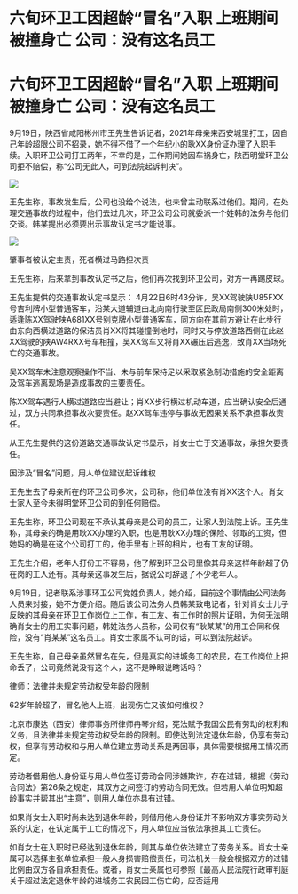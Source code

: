 # 六旬环卫工因超龄“冒名”入职 上班期间被撞身亡 公司：没有这名员工

# 六旬环卫工因超龄“冒名”入职 上班期间被撞身亡 公司：没有这名员工

9月19日，陕西省咸阳彬州市王先生告诉记者，2021年母亲来西安城里打工，因自己年龄超限公司不招录，她不得不借了一个年纪小的耿XX身份证办理了入职手续。入职环卫公司打工两年，不幸的是，工作期间她因车祸身亡，陕西明堂环卫公司拒不赔偿，称“公司无此人，可到法院起诉判决”。

![](https://inews.gtimg.com/om_bt/OEnciRFNvVEElTqTneHLKARN0KQiSwVy4fi56wLiOxzasAA/1000)

王先生称，事故发生后，公司也没给个说法，也未曾主动联系过他们。期间，在处理交通事故的过程中，他们去过几次，环卫公司公司就委派一个姓韩的法务与他们交谈。韩某提出必须要出示事故认定书才能说事。

![](https://inews.gtimg.com/om_bt/OXB0sXVWp21qyPggbZJLtImof7qNnCxBS9pqOV7ejHh9AAA/1000)

肇事者被认定主责，死者横过马路担次责

王先生称，后来拿到事故认定书之后，他们再次找到环卫公司，对方一再踢皮球。

王先生提供的交通事故认定书显示：
4月22日6时43分许，吴XX驾驶陕U85FXX号吉利牌小型普通客车，沿某大道辅道由北向南行驶至区民政局南侧300米处时，适逢陈XX驾驶陕A681XX号别克牌小型普通客车，同方向在其前方避让在此步行由东向西横过道路的保洁员肖XX将其碰撞倒地时，同时又与停放道路西侧在此赵XX驾驶的陕AW4RXX号车相撞，吴XX驾车又将肖XX碾压后逃逸，致肖XX当场死亡的交通事故。

吴XX驾车未注意观察操作不当、未与前车保持足以采取紧急制动措施的安全距离及驾车逃离现场是造成事故的主要责任。

陈XX驾车遇行人横过道路应当避让；肖XX步行横过机动车道，应当确认安全后通过，双方共同承担事故次要责任。赵XX驾车违停与事故无因果关系不承担事故责任。

从王先生提供的这份道路交通事故认定书显示，肖女士亡于交通事故，承担欠要责任。

因涉及“冒名”问题，用人单位建议起诉维权

王先生去了母亲所在的环卫公司多次，公司称，他们单位没有肖XX这个人。肖女士家人至今未得明堂环卫公司的到任何赔偿。

王先生称，环卫公司现在不承认其母亲是公司的员工，让家人到法院上诉。王先生称，其母亲的确是用耿XX办理的入职，也是用耿XX办理的保险、领取的工资，但她妈的确是在这个公司打工的，他手里有上班的相片，也有工友的证明。

王先生介绍，老年人打份工不容易，他了解到环卫公司里像其母亲这样年龄超了仍在岗的工人还有。其母亲这事发生后，据说公司辞退了不少老年人。

9月19日，记者联系涉事环卫公司党姓负责人，她介绍，目前这个事情由公司法务人员来对接，她不方便介绍。随后该公司法务人员韩某致电记者，针对肖女士儿子反映的其母亲在环卫工作岗位上工作，有工友、有工作时的照片证明，为何无法明确肖女士的用工实事问题，韩姓法务人员称，公司仅有“耿某某”的用工合同和保险，没有“肖某某”这名员工。肖女士家属不认可的话，可以到法院起诉。

王先生称，自己母亲虽然冒名在先，但是真实的进城务工的农民，在工作岗位上把命丢了，公司竟然说没有这个人，这不是睁眼说瞎话吗？

律师：法律并未规定劳动权受年龄的限制

62岁年龄超了，冒名他人上班，出现伤亡又该如何维权？

北京市康达（西安）律师事务所律师冉琴介绍，宪法赋予我国公民有劳动的权利和义务，且法律并未规定劳动权受年龄的限制。即使达到法定退休年龄，仍享有劳动权，但享有劳动权和与用人单位建立劳动关系是两回事，具体需要根据用工情况而定。

劳动者借用他人身份证与用人单位签订劳动合同涉嫌欺诈，存在过错，根据《劳动合同法》第26条之规定，其双方之间签订的劳动合同无效。但若用人单位明知超龄事实并帮其出“主意”，则用人单位亦具有过错。

如果肖女士入职时尚未达到退休年龄，则借用他人身份证并不影响双方事实劳动关系的认定，在认定属于工亡的情况下，用人单位应当依法承担其工亡责任。

如肖女士在入职时已经达到退休年龄，则其与单位依法建立了劳务关系。肖女士亲属可以选择主张单位承担一般人身损害赔偿责任，司法机关一般会根据双方的过错比例由双方各自承担责任。或者，肖女士亲属也可参照《最高人民法院行政审判庭关于超过法定退休年龄的进城务工农民因工伤亡的，应否适用

